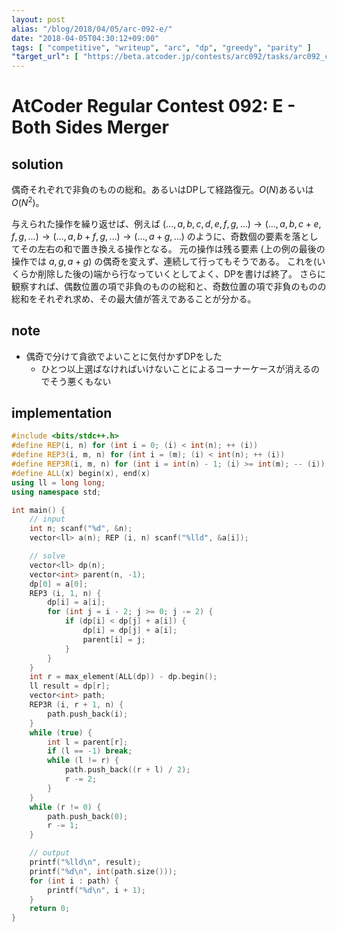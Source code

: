 ```yaml
---
layout: post
alias: "/blog/2018/04/05/arc-092-e/"
date: "2018-04-05T04:30:12+09:00"
tags: [ "competitive", "writeup", "arc", "dp", "greedy", "parity" ]
"target_url": [ "https://beta.atcoder.jp/contests/arc092/tasks/arc092_c" ]
---
```


# AtCoder Regular Contest 092: E - Both Sides Merger

## solution

偶奇それぞれで非負のものの総和。あるいはDPして経路復元。$O(N)$あるいは$O(N^2)$。

与えられた操作を繰り返せば、例えば $(\dots, a, b, c, d, e, f, g, \dots) \to (\dots, a, b, c + e, f, g, \dots) \to (\dots, a, b + f, g, \dots) \to (\dots, a + g, \dots)$ のように、奇数個の要素を落としてその左右の和で置き換える操作となる。
元の操作は残る要素 (上の例の最後の操作では $a, g, a + g$) の偶奇を変えず、連続して行ってもそうである。
これを(いくらか削除した後の)端から行なっていくとしてよく、DPを書けば終了。
さらに観察すれば、偶数位置の項で非負のものの総和と、奇数位置の項で非負のものの総和をそれぞれ求め、その最大値が答えであることが分かる。

## note

-   偶奇で分けて貪欲でよいことに気付かずDPをした
    -   ひとつ以上選ばなければいけないことによるコーナーケースが消えるのでそう悪くもない

## implementation

``` c++
#include <bits/stdc++.h>
#define REP(i, n) for (int i = 0; (i) < int(n); ++ (i))
#define REP3(i, m, n) for (int i = (m); (i) < int(n); ++ (i))
#define REP3R(i, m, n) for (int i = int(n) - 1; (i) >= int(m); -- (i))
#define ALL(x) begin(x), end(x)
using ll = long long;
using namespace std;

int main() {
    // input
    int n; scanf("%d", &n);
    vector<ll> a(n); REP (i, n) scanf("%lld", &a[i]);

    // solve
    vector<ll> dp(n);
    vector<int> parent(n, -1);
    dp[0] = a[0];
    REP3 (i, 1, n) {
        dp[i] = a[i];
        for (int j = i - 2; j >= 0; j -= 2) {
            if (dp[i] < dp[j] + a[i]) {
                dp[i] = dp[j] + a[i];
                parent[i] = j;
            }
        }
    }
    int r = max_element(ALL(dp)) - dp.begin();
    ll result = dp[r];
    vector<int> path;
    REP3R (i, r + 1, n) {
        path.push_back(i);
    }
    while (true) {
        int l = parent[r];
        if (l == -1) break;
        while (l != r) {
            path.push_back((r + l) / 2);
            r -= 2;
        }
    }
    while (r != 0) {
        path.push_back(0);
        r -= 1;
    }

    // output
    printf("%lld\n", result);
    printf("%d\n", int(path.size()));
    for (int i : path) {
        printf("%d\n", i + 1);
    }
    return 0;
}
```

